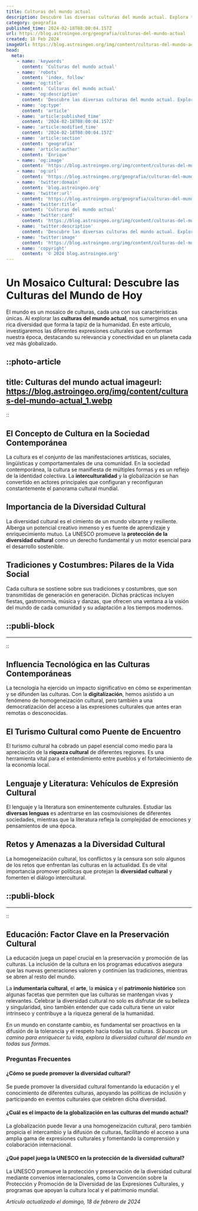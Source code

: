 ```yaml
---
title: Culturas del mundo actual
description: Descubre las diversas culturas del mundo actual. Explora tradiciones, idiomas y arte que enriquecen nuestra coexistencia global.
category: geografia
published_time: 2024-02-18T08:00:04.157Z
url: https://blog.astroingeo.org/geografia/culturas-del-mundo-actual
created: 18 Feb 2024
imageUrl: https://blog.astroingeo.org/img/content/culturas-del-mundo-actual_1.webp
head:
  meta:
    - name: 'keywords'
      content: 'Culturas del mundo actual'
    - name: 'robots'
      content: 'index, follow'
    - name: 'og:title'
      content: 'Culturas del mundo actual'
    - name: 'og:description'
      content: 'Descubre las diversas culturas del mundo actual. Explora tradiciones, idiomas y arte que enriquecen nuestra coexistencia global.'
    - name: 'og:type'
      content: 'article'
    - name: 'article:published_time'
      content: '2024-02-18T08:00:04.157Z'
    - name: 'article:modified_time'
      content: '2024-02-18T08:00:04.157Z'
    - name: 'article:section'
      content: 'geografia'
    - name: 'article:author'
      content: 'Enrique'
    - name: 'og:image'
      content: 'https://blog.astroingeo.org/img/content/culturas-del-mundo-actual_1.webp'
    - name: 'og:url'
      content: 'https://blog.astroingeo.org/geografia/culturas-del-mundo-actual'
    - name: 'twitter:domain'
      content: 'blog.astroingeo.org'
    - name: 'twitter:url'
      content: 'https://blog.astroingeo.org/geografia/culturas-del-mundo-actual'
    - name: 'twitter:title'
      content: 'Culturas del mundo actual'
    - name: 'twitter:card'
      content: 'https://blog.astroingeo.org/img/content/culturas-del-mundo-actual_1.webp'
    - name: 'twitter:description'
      content: 'Descubre las diversas culturas del mundo actual. Explora tradiciones, idiomas y arte que enriquecen nuestra coexistencia global.'
    - name: 'twitter:image'
      content: 'https://blog.astroingeo.org/img/content/culturas-del-mundo-actual_1.webp'
    - name: 'copyright'
      content: '© 2024 blog.astroingeo.org'
---
```

# Un Mosaico Cultural: Descubre las Culturas del Mundo de Hoy

El mundo es un mosaico de culturas, cada una con sus características únicas. Al explorar las **culturas del mundo actual**, nos sumergimos en una rica diversidad que forma la tapiz de la humanidad. En este artículo, investigaremos las diferentes expresiones culturales que conforman nuestra época, destacando su relevancia y conectividad en un planeta cada vez más globalizado.


::photo-article
---
title: Culturas del mundo actual
imageurl: https://blog.astroingeo.org/img/content/culturas-del-mundo-actual_1.webp
---
::


## El Concepto de Cultura en la Sociedad Contemporánea

La cultura es el conjunto de las manifestaciones artísticas, sociales, lingüísticas y comportamentales de una comunidad. En la sociedad contemporánea, la cultura se manifiesta de múltiples formas y es un reflejo de la identidad colectiva. La **interculturalidad** y la globalización se han convertido en actores principales que configuran y reconfiguran constantemente el panorama cultural mundial.

## Importancia de la Diversidad Cultural

La diversidad cultural es el cimiento de un mundo vibrante y resiliente. Alberga un potencial creativo inmenso y es fuente de aprendizaje y enriquecimiento mutuo. La UNESCO promueve la **protección de la diversidad cultural** como un derecho fundamental y un motor esencial para el desarrollo sostenible.

## Tradiciones y Costumbres: Pilares de la Vida Social

Cada cultura se sostiene sobre sus tradiciones y costumbres, que son transmitidas de generación en generación. Dichas prácticas incluyen fiestas, gastronomía, música y danzas, que ofrecen una ventana a la visión del mundo de cada comunidad y su adaptación a los tiempos modernos.


  ::publi-block
  ---
  ---
  ::
  
  
## Influencia Tecnológica en las Culturas Contemporáneas

La tecnología ha ejercido un impacto significativo en cómo se experimentan y se difunden las culturas. Con la **digitalización**, hemos asistido a un fenómeno de homogeneización cultural, pero también a una democratización del acceso a las expresiones culturales que antes eran remotas o desconocidas.

## El Turismo Cultural como Puente de Encuentro

El turismo cultural ha cobrado un papel esencial como medio para la apreciación de la **riqueza cultural** de diferentes regiones. Es una herramienta vital para el entendimiento entre pueblos y el fortalecimiento de la economía local.

## Lenguaje y Literatura: Vehículos de Expresión Cultural

El lenguaje y la literatura son eminentemente culturales. Estudiar las **diversas lenguas** es adentrarse en las cosmovisiones de diferentes sociedades, mientras que la literatura refleja la complejidad de emociones y pensamientos de una época.

## Retos y Amenazas a la Diversidad Cultural

La homogeneización cultural, los conflictos y la censura son solo algunos de los retos que enfrentan las culturas en la actualidad. Es de vital importancia promover políticas que protejan la **diversidad cultural** y fomenten el diálogo intercultural.
 

  ::publi-block
  ---
  ---
  ::
  
  
## Educación: Factor Clave en la Preservación Cultural

La educación juega un papel crucial en la preservación y promoción de las culturas. La inclusión de la cultura en los programas educativos asegura que las nuevas generaciones valoren y continúen las tradiciones, mientras se abren al resto del mundo.

La **indumentaria cultural**, el **arte**, la **música** y el **patrimonio histórico** son algunas facetas que permiten que las culturas se mantengan vivas y relevantes. Celebrar la diversidad cultural no solo es disfrutar de su belleza y singularidad, sino también entender que cada cultura tiene un valor intrínseco y contribuye a la riqueza general de la humanidad. 

En un mundo en constante cambio, es fundamental ser proactivos en la difusión de la tolerancia y el respeto hacia todas las culturas. *Si buscas un camino para enriquecer tu vida, explora la diversidad cultural del mundo en todas sus formas.*

### Preguntas Frecuentes

#### ¿Cómo se puede promover la diversidad cultural?

Se puede promover la diversidad cultural fomentando la educación y el conocimiento de diferentes culturas, apoyando las políticas de inclusión y participando en eventos culturales que celebren dicha diversidad.

#### ¿Cuál es el impacto de la globalización en las culturas del mundo actual?

La globalización puede llevar a una homogeneización cultural, pero también propicia el intercambio y la difusión de culturas, facilitando el acceso a una amplia gama de expresiones culturales y fomentando la comprensión y colaboración internacional.

#### ¿Qué papel juega la UNESCO en la protección de la diversidad cultural?

La UNESCO promueve la protección y preservación de la diversidad cultural mediante convenios internacionales, como la Convención sobre la Protección y Promoción de la Diversidad de las Expresiones Culturales, y programas que apoyan la cultura local y el patrimonio mundial.

_Artículo actualizado el domingo, 18 de febrero de 2024_